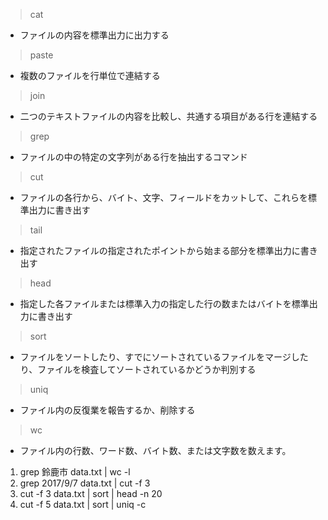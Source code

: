 > cat

- ファイルの内容を標準出力に出力する

> paste

- 複数のファイルを行単位で連結する

> join

- 二つのテキストファイルの内容を比較し、共通する項目がある行を連結する

> grep

- ファイルの中の特定の文字列がある行を抽出するコマンド

> cut

- ファイルの各行から、バイト、文字、フィールドをカットして、これらを標準出力に書き出す
  
> tail

- 指定されたファイルの指定されたポイントから始まる部分を標準出力に書き出す

> head

- 指定した各ファイルまたは標準入力の指定した行の数またはバイトを標準出力に書き出す

> sort

- ファイルをソートしたり、すでにソートされているファイルをマージしたり、ファイルを検査してソートされているかどうか判別する

> uniq

- ファイル内の反復業を報告するか、削除する

> wc

- ファイル内の行数、ワード数、バイト数、または文字数を数えます。

1. grep 鈴鹿市 data.txt | wc -l
2. grep 2017/9/7 data.txt | cut -f 3
3. cut -f 3 data.txt | sort | head -n 20
4. cut -f 5 data.txt | sort | uniq -c
